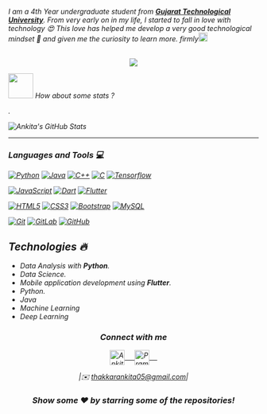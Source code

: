 
<em>I am a 4th Year undergraduate student from <a href="https://www.gtu.ac.in/"><b>Gujarat Technological University</b></a>. From very early on in my life, I started to fall in love with technology 😍 This love has helped me develop a very good technological mindset 🧠 and given me the curiosity to learn more.  firmly<img src="https://github.com/rajput2107/rajput2107/blob/master/Assets/Rocket.gif" height="18px">  
 <br/>

<center>
 <img src="https://github.com/rajput2107/rajput2107/blob/master/Assets/Rocket.gif"> 
</center>

<img src="https://media.giphy.com/media/VgCDAzcKvsR6OM0uWg/giphy.gif" width="50"> How about some stats ?
  
.    
   
![Ankita's GitHub Stats](https://github-readme-stats.vercel.app/api?username=Ahana001&hide=["stars"]&show_icons=true)

-------


### Languages and Tools :computer:

[![Python](https://img.shields.io/badge/-Python-black?style=flat&logo=python&link=https://github.com/hritik5102)](https://github.com/Ahana001) [![Java](https://img.shields.io/badge/Java-orange?style=flat&logo=java&logoColor=white&link=https://github.com/hritik5102)](https://github.com/Ahana001) [![C++](https://img.shields.io/badge/-C++-00599C?style=flat&logo=c++&link=https://github.com/hritik5102)](https://github.com/Ahana001) [![C](https://img.shields.io/badge/-A8B9CC?style=flat&logo=c&logoColor=white&link=https://github.com/hritik5102)](https://github.com/Ahana001) [![Tensorflow](https://img.shields.io/badge/-Tensorflow-gray?style=flat&logo=tensorflow&link=https://github.com/hritik5102)](https://github.com/Ahana001) 

[![JavaScript](https://img.shields.io/badge/-JavaScript-black?style=flat&logo=javascript&link=https://github.com/hritik5102)](https://github.com/Ahana001) [![Dart](https://img.shields.io/badge/-Dart-0175C2?style=flat&logo=dart&link=https://github.com/hritik5102)](https://github.com/Ahana001) [![Flutter](https://img.shields.io/badge/-Flutter-02569B?style=flat&logo=flutter&link=https://github.com/hritik5102)](https://github.com/Ahana001)

[![HTML5](https://img.shields.io/badge/-HTML5-E34F26?style=flat&logo=html5&logoColor=white&link=https://github.com/hritik5102)](https://github.com/Ahana001) [![CSS3](https://img.shields.io/badge/-CSS3-1572B6?style=flat&logo=css3&link=https://github.com/hritik5102)](https://github.com/Ahana001) [![Bootstrap](https://img.shields.io/badge/-Bootstrap-563D7C?style=flat&logo=bootstrap&link=https://github.com/hritik5102)](https://github.com/Ahana001) [![MySQL](https://img.shields.io/badge/-MySQL-black?style=flat&logo=mysql&link=https://github.com/hritik5102)](https://github.com/Ahana001)

[![Git](https://img.shields.io/badge/-Git-black?style=flat&logo=git&link=https://github.com/hritik5102)](https://github.com/Ahana001) [![GitLab](https://img.shields.io/badge/-GitLab-FCA121?style=flat&logo=gitlab&link=https://github.com/hritik5102)](https://gitlab.com/Ahana001) [![GitHub](https://img.shields.io/badge/-GitHub-181717?style=flat&logo=github&link=https://github.com/hritik5102)](https://github.com/Ahana001)


## Technologies :fire:
- Data Analysis with **Python**.
- Data Science.
- Mobile application development using **Flutter**.
- Python.
- Java
- Machine Learning
- Deep Learning

<div align="center">
  <h3 align="center">Connect with me</h3> 
</div>
<p align="center">
 <a href="https://www.instagram.com/thakkarankita0501/" target="blank">
  <img align="center" alt="Ankita's Instagram" width="30px" src="https://www.vectorlogo.zone/logos/instagram/instagram-icon.svg" /> &nbsp; &nbsp;
 </a>
 <a href="https://twitter.com/Ankita050105" target="blank">
  <img align="center" alt="Pramod's Twitter" width="30px" src="https://www.vectorlogo.zone/logos/twitter/twitter-official.svg" /> &nbsp; &nbsp;
 </a> 
<div align="center">

|✉️ *thakkarankita05@gmail.com*|

### Show some ❤️ by starring some of the repositories!

</div>